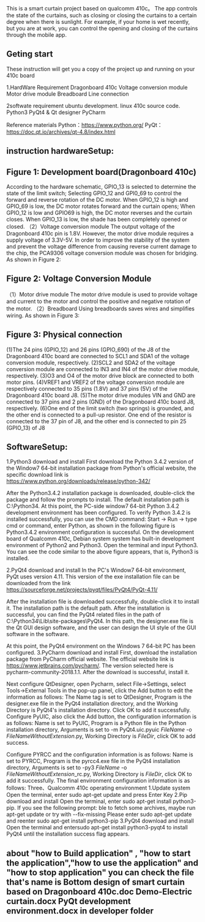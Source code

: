 This is a smart curtain project based on qualcomm 410c。 The app controls the state of the curtains, such as closing or closing the curtains to a certain degree when there is sunlight. For example, if your home is wet recently, but you are at work, you can control the opening and closing of the curtains through the mobile app.

Geting start
-------
These instruction will get you a copy of the project up and running on your 410c board

1.HardWare Requirement Dragonboard 410c Voltage conversion module Motor drive module Breadboard Line connection

2softwate requirement ubuntu development. linux 410c source code. Python3 PyQt4 & Qt designer PyCharm

Reference materials Python：https://www.python.org/ PyQt：https://doc.qt.io/archives/qt-4.8/index.html

instruction hardwareSetup: 
--------

Figure 1: Development board(Dragonboard 410c)
-----
According to the hardware schematic, GPIO_13 is selected to determine the state of the limit switch; Selecting GPIO_12 and GPI0_69 to control the forward and reverse rotation of the DC motor. When GPIO_12 is high and GPIO_69 is low, the DC motor rotates forward and the curtain opens; When GPIO_12 is low and GPIO69 is high, the DC motor reverses and the curtain closes. When GPIO_13 is low, the shade has been completely opened or closed.
（2）Voltage conversion module The output voltage of the Dragonboard 410c pin is 1.8V. However, the motor drive module requires a supply voltage of 3.3V-5V. In order to improve the stability of the system and prevent the voltage difference from causing reverse current damage to the chip, the PCA9306 voltage conversion module was chosen for bridging. As shown in Figure 2:

Figure 2: Voltage Conversion Module
-------
（1）Motor drive module The motor drive module is used to provide voltage and current to the motor and control the positive and negative rotation of the motor. （2）Breadboard Using breadboards saves wires and simplifies wiring. As shown in Figure 3:

Figure 3: Physical connection 
-------
(1)The 24 pins (GPIO_12) and 26 pins (GPIO_690) of the J8 of the Dragonboard 410c board are connected to SCL1 and SDA1 of the voltage conversion module, respectively. (2)SCL2 and SDA2 of the voltage conversion module are connected to IN3 and IN4 of the motor drive module, respectively. (3)O3 and O4 of the motor drive block are connected to both motor pins. (4)VREF1 and VREF2 of the voltage conversion module are respectively connected to 35 pins (1.8V) and 37 pins (5V) of the Dragonboard 410c board J8. (5)The motor drive modules VIN and GND are connected to 37 pins and 2 pins (GND) of the Dragonboard 410c board J8, respectively. (6)One end of the limit switch (two springs) is grounded, and the other end is connected to a pull-up resistor. One end of the resistor is connected to the 37 pin of J8, and the other end is connected to pin 25 (GPIO_13) of J8

SoftwareSetup:
-----
1.Python3 download and install First download the Python 3.4.2 version of the Window7 64-bit installation package from Python's official website, the specific download link is https://www.python.org/downloads/release/python-342/

After the Python3.4.2 installation package is downloaded, double-click the package and follow the prompts to install. The default installation path is C:\Python34. At this point, the PC-side window7 64-bit Python 3.4.2 development environment has been configured. To verify Python 3.4.2 is installed successfully, you can use the CMD command: Start -> Run -> type cmd or command, enter Python, as shown in the following figure is Python3.4.2 environment configuration is successful. On the development board of Qualcomm 410c, Debian system system has built-in development environment of Python2 and Python3. Open the terminal and input Python3. You can see the code similar to the above figure appears, that is, Python3 is installed.

2.PyQt4 download and install In the PC's Window7 64-bit environment, PyQt uses version 4.11. This version of the exe installation file can be downloaded from the link https://sourceforge.net/projects/pyqt/files/PyQt4/PyQt-4.11/

After the installation file is downloaded successfully, double-click it to install it. The installation path is the default path. After the installation is successful, you can find the PyQt4 related files in the path of C:\Python34\Lib\site-packages\PyQt4. In this path, the designer.exe file is the Qt GUI design software, and the user can design the UI style of the GUI software in the software.

At this point, the PyQt4 environment on the Windows 7 64-bit PC has been configured. 3.PyCharm download and install First, download the installation package from PyCharm official website. The official website link is https://www.jetbrains.com/pycharm/. The version selected here is pycharm-community-2018.1.1. After the download is successful, install it.

Next configure QtDesigner, open Pycharm, select File->Settings, select Tools->External Tools in the pop-up panel, click the Add button to edit the information as follows: The Name tag is set to QtDesigner, Program is the designer.exe file in the PyQt4 installation directory, and the Working Directory is PyQt4's installation directory. Click OK to add it successfully. Configure PyUIC, also click the Add button, the configuration information is as follows: Name is set to PyUIC, Program is a Python file in the Python installation directory, Arguments is set to -m PyQt4.uic.pyuic $FileName$ -o $FileNameWithoutExtension$.py, Working Directory is $FileDir$, click OK to add success.

Configure PYRCC and the configuration information is as follows: Name is set to PYRCC, Program is the pyrcc4.exe file in the PyQt4 installation directory, Arguments is set to -py3 $FileName$ -o $FileNameWithoutExtension$_rc.py, Working Directory is $FileDir$, click OK to add it successfully. The final environment configuration information is as follows: Three、Qualcomm 410c operating environment 1.Update system Open the terminal, enter sudo apt-get update and press Enter Key 2.Pip download and install Open the terminal, enter sudo apt-get install python3-pip. If you see the following prompt: ble to fetch some archives, maybe run apt-get update or try with --fix-missing Please enter sudo apt-get update and reenter sudo apt-get install python3-pip 3.PyQt4 download and install Open the terminal and entersudo apt-get install python3-pyqt4 to install PyQt4 until the installation success flag appears.

about "how to Build application" , "how to start the application","how to use the application" and "how to stop application" you can check the file that's name is Bottom design of smart curtain based on Dragonboard 410c.doc Demo-Electric curtain.docx PyQt development environment.docx in developer folder
----------
